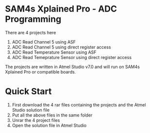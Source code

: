 # SAM4s Xplained Pro - ADC Programming

There are 4 projects here
1. ADC Read Channel 5 using ASF
2. ADC Read Channel 5 using direct register access
3. ADC Read Temperature Sensor using ASF
4. ADC Read Temeprature Sensor using direct register access

The projects are written in Atmel Studio v7.0 and will run on SAM4s Xplained Pro or compatible boards. 

# Quick Start
1. First download the 4 rar files containing the projects and the Atmel Studio solution file
2. Put all the above files in the same folder
3. Unrar the 4 project files
4. Open the solution file in Atmel Studio

